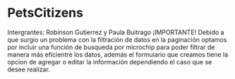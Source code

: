 # PetsCitizens
Intergrantes: Robinson Gutierrez y Paula Buitrago
¡IMPORTANTE!
Debido a que surgio un problema con la filtración de datos en la paginación optamos por incluir una función de busqueda por microchip para 
poder filtrar de manera más eficientre los datos, además el formulario que creamos tiene la opcion de agregar o editar la información dependiendo
el caso que se desee realizar.
